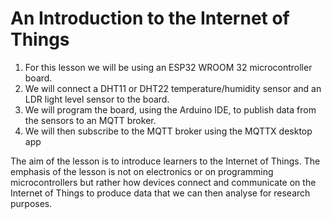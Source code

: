 # An Introduction to the Internet of Things

1. For this lesson we will be using an ESP32 WROOM 32 microcontroller board. 
2. We will connect a DHT11 or DHT22 temperature/humidity sensor and an LDR light level sensor to the board. 
3. We will program the board, using the Arduino IDE, to publish data from the sensors to an MQTT broker. 
4. We will then subscribe to the MQTT broker using the MQTTX desktop app 

The aim of the lesson is to introduce learners to the Internet of Things. The emphasis of the lesson is not on electronics or on programming microcontrollers but rather how devices connect and communicate on the Internet of Things to produce data that we can then analyse for research purposes.
